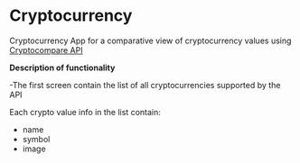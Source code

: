 # Cryptocurrency

Cryptocurrency
App for a comparative view of cryptocurrency values using [Cryptocompare API](https://min-api.cryptocompare.com/)

**Description of functionality**

-The first screen contain the list of all cryptocurrencies supported by the API

Each crypto value info in the list contain:
* name
* symbol
* image
